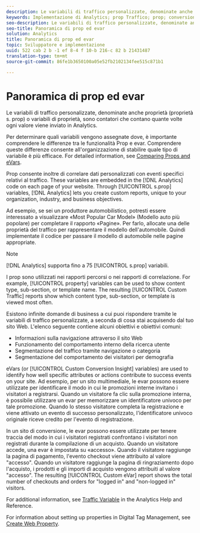 ```yaml
---
description: Le variabili di traffico personalizzate, denominate anche proprietà (proprietà s. prop) o variabili di proprietà, sono contatori che contano quante volte ogni valore viene inviato in Analytics.
keywords: Implementazione di Analytics; prop Traffico; prop; conversione; evar; s. prop; informazioni di conversione personalizzate; variabile traffico
seo-description: Le variabili di traffico personalizzate, denominate anche proprietà (proprietà s. prop) o variabili di proprietà, sono contatori che contano quante volte ogni valore viene inviato in Analytics.
seo-title: Panoramica di prop ed evar
solution: Analytics
title: Panoramica di prop ed evar
topic: Sviluppatore e implementazione
uuid: 522 cab 2 b -1 ef 8-4 f 10-b 216-c 82 b 21431487
translation-type: tm+mt
source-git-commit: 86fe1b3650100a05e52fb2102134fee515c871b1

---
```



# Panoramica di prop ed evar

Le variabili di traffico personalizzate, denominate anche proprietà (proprietà s. prop) o variabili di proprietà, sono contatori che contano quante volte ogni valore viene inviato in Analytics.

Per determinare quali variabili vengono assegnate dove, è importante comprendere le differenze tra le funzionalità Prop e evar. Comprendere queste differenze consente all'organizzazione di stabilire quale tipo di variabile è più efficace. For detailed information, see [Comparing Props and eVars](../../../implement/analytics-terminology-basics/c-props-evars/props-vs-evars.md#concept_6E55483C1EC24566B5D3B2736E766EBC).

Prop consente inoltre di correlare dati personalizzati con eventi specifici relativi al traffico. These variables are embedded in the [!DNL Analytics] code on each page of your website. Through [!UICONTROL s.prop] variables, [!DNL Analytics] lets you create custom reports, unique to your organization, industry, and business objectives.

Ad esempio, se sei un produttore automobilistico, potresti essere interessato a visualizzare «Most Popular Car Model» (Modello auto più popolare) per completare il rapporto «Pagine». Per farlo, allocate una delle proprietà del traffico per rappresentare il modello dell'automobile. Quindi implementate il codice per passare il modello di automobile nelle pagine appropriate.

>[!NOTE]
>
>[!DNL Analytics] supporta fino a 75 [!UICONTROL s.prop] variabili.

I prop sono utilizzati nei rapporti percorsi o nei rapporti di correlazione. For example, [!UICONTROL property] variables can be used to show content type, sub-section, or template name. The resulting [!UICONTROL Custom Traffic] reports show which content type, sub-section, or template is viewed most often.

Esistono infinite domande di business a cui puoi rispondere tramite le variabili di traffico personalizzate, a seconda di cosa stai acquisendo dal tuo sito Web. L'elenco seguente contiene alcuni obiettivi e obiettivi comuni:

* Informazioni sulla navigazione attraverso il sito Web
* Funzionamento del comportamento interno della ricerca utente
* Segmentazione del traffico tramite navigazione o categoria
* Segmentazione del comportamento dei visitatori per demografia

eVars (or [!UICONTROL Custom Conversion Insight] variables) are used to identify how well specific attributes or actions contribute to success events on your site. Ad esempio, per un sito multimediale, le evar possono essere utilizzate per identificare il modo in cui le promozioni interne invitano i visitatori a registrarsi. Quando un visitatore fa clic sulla promozione interna, è possibile utilizzare un evar per memorizzare un identificatore univoco per tale promozione. Quando lo stesso visitatore completa la registrazione e viene attivato un evento di successo personalizzato, l'identificatore univoco originale riceve credito per l'evento di registrazione.

In un sito di conversione, le evar possono essere utilizzate per tenere traccia del modo in cui i visitatori registrati confrontano i visitatori non registrati durante la compilazione di un acquisto. Quando un visitatore accede, una evar è impostata su «accesso». Quando il visitatore raggiunge la pagina di pagamento, l'evento checkout viene attribuito al valore "accesso". Quando un visitatore raggiunge la pagina di ringraziamento dopo l'acquisto, i prodotti e gli importi di acquisto vengono attribuiti al valore "accesso". The resulting [!UICONTROL Custom eVar] report shows the total number of checkouts and orders for "logged in" and "non-logged in" visitors.

For additional information, see [Traffic Variable](https://marketing.adobe.com/resources/help/en_US/reference/traffic_var.html) in the Analytics Help and Reference.

For information about setting up properties in Digital Tag Management, see [Create Web Property](../../../implement/c-implement-with-dtm/t-create-web-property.md#task_960467FBB7A54499AC228CB3AA3C4123).
